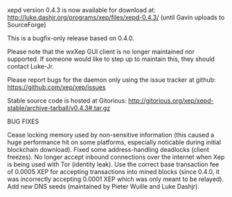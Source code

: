 xepd version 0.4.3 is now available for download at:
http://luke.dashjr.org/programs/xep/files/xepd-0.4.3/ (until Gavin uploads to SourceForge)

This is a bugfix-only release based on 0.4.0.

Please note that the wxXep GUI client is no longer maintained nor supported. If someone would like to step up to maintain this, they should contact Luke-Jr.

Please report bugs for the daemon only using the issue tracker at github:
https://github.com/xep/xep/issues

Stable source code is hosted at Gitorious:
http://gitorious.org/xep/xepd-stable/archive-tarball/v0.4.3#.tar.gz

BUG FIXES

Cease locking memory used by non-sensitive information (this caused a huge performance hit on some platforms, especially noticable during initial blockchain download).
Fixed some address-handling deadlocks (client freezes).
No longer accept inbound connections over the internet when Xep is being used with Tor (identity leak).
Use the correct base transaction fee of 0.0005 XEP for accepting transactions into mined blocks (since 0.4.0, it was incorrectly accepting 0.0001 XEP which was only meant to be relayed).
Add new DNS seeds (maintained by Pieter Wuille and Luke Dashjr).

